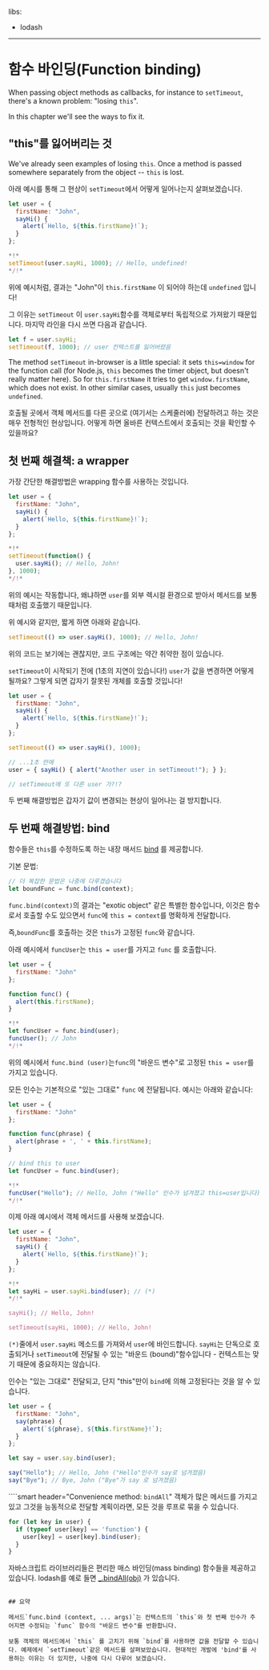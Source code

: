 libs:
  - lodash

---

# 함수 바인딩(Function binding)

When passing object methods as callbacks, for instance to `setTimeout`, there's a known problem: "losing `this`".

In this chapter we'll see the ways to fix it.

## "this"를 잃어버리는 것

We've already seen examples of losing `this`. Once a method is passed somewhere separately from the object -- `this` is lost.

아래 예시를 통해 그 현상이 `setTimeout`에서 어떻게 일어나는지 살펴보겠습니다.

```js run
let user = {
  firstName: "John",
  sayHi() {
    alert(`Hello, ${this.firstName}!`);
  }
};

*!*
setTimeout(user.sayHi, 1000); // Hello, undefined!
*/!*
```

위에 예시처럼, 결과는 "John"이 `this.firstName` 이 되어야 하는데 `undefined` 입니다!

그 이유는 `setTimeout` 이 `user.sayHi`함수를 객체로부터 독립적으로 가져왔기 때문입니다. 마지막 라인을 다시 쓰면 다음과 같습니다.

```js
let f = user.sayHi;
setTimeout(f, 1000); // user 컨텍스트를 잃어버렸음
```

The method `setTimeout` in-browser is a little special: it sets `this=window` for the function call (for Node.js, `this` becomes the timer object, but doesn't really matter here). So for `this.firstName` it tries to get `window.firstName`, which does not exist. In other similar cases, usually `this` just becomes `undefined`.

호출될 곳에서 객체 메서드를 다른 곳으로 (여기서는 스케줄러에) 전달하려고 하는 것은 매우 전형적인 현상입니다. 어떻게 하면 올바른 컨텍스트에서 호출되는 것을 확인할 수 있을까요?

## 첫 번째 해결책: a wrapper

가장 간단한 해결방법은 wrapping 함수를 사용하는 것입니다.

```js run
let user = {
  firstName: "John",
  sayHi() {
    alert(`Hello, ${this.firstName}!`);
  }
};

*!*
setTimeout(function() {
  user.sayHi(); // Hello, John!
}, 1000);
*/!*
```

위의 예시는 작동합니다, 왜냐하면 `user`를 외부 렉시컬 환경으로 받아서 메서드를 보통 때처럼 호출했기 때문입니다.

위 예시와 같지만, 짧게 하면 아래와 같습니다.

```js
setTimeout(() => user.sayHi(), 1000); // Hello, John!
```

위의 코드는 보기에는 괜찮지만, 코드 구조에는 약간 취약한 점이 있습니다.

`setTimeout`이 시작되기 전에 (1초의 지연이 있습니다!) `user`가 값을 변경하면 어떻게 될까요? 그렇게 되면 갑자기 잘못된 개체를 호출할 것입니다!


```js run
let user = {
  firstName: "John",
  sayHi() {
    alert(`Hello, ${this.firstName}!`);
  }
};

setTimeout(() => user.sayHi(), 1000);

// ...1초 안에
user = { sayHi() { alert("Another user in setTimeout!"); } };

// setTimeout에 또 다른 user 가?!?
```

두 번째 해결방법은 갑자기 값이 변경되는 현상이 일어나는 걸 방지합니다.

## 두 번째 해결방법: bind

함수들은 `this`를 수정하도록 하는 내장 매서드 [bind](mdn:js/Function/bind) 를 제공합니다.

기본 문법:

```js
// 더 복잡한 문법은 나중에 다루겠습니다
let boundFunc = func.bind(context);
````

`func.bind(context)`의 결과는 "exotic object" 같은 특별한 함수입니다, 이것은 함수로서 호출할 수도 있으면서 `func`에 `this = context`를 명확하게 전달합니다.

즉,`boundFunc`를 호출하는 것은 `this`가 고정된 `func`와 같습니다.

아래 예시에서 `funcUser`는 `this = user`를 가지고 `func` 를 호출합니다.

```js run  
let user = {
  firstName: "John"
};

function func() {
  alert(this.firstName);
}

*!*
let funcUser = func.bind(user);
funcUser(); // John  
*/!*
```

위의 예시에서 `func.bind (user)`는`func`의 "바운드 변수"로 고정된 `this = user`를 가지고 있습니다.

모든 인수는 기본적으로 "있는 그대로" `func` 에 전달됩니다. 예시는 아래와 같습니다:

```js run  
let user = {
  firstName: "John"
};

function func(phrase) {
  alert(phrase + ', ' + this.firstName);
}

// bind this to user
let funcUser = func.bind(user);

*!*
funcUser("Hello"); // Hello, John ("Hello" 인수가 넘겨졌고 this=user입니다)
*/!*
```

이제 아래 예시에서 객체 메서드를 사용해 보겠습니다.


```js run
let user = {
  firstName: "John",
  sayHi() {
    alert(`Hello, ${this.firstName}!`);
  }
};

*!*
let sayHi = user.sayHi.bind(user); // (*)
*/!*

sayHi(); // Hello, John!

setTimeout(sayHi, 1000); // Hello, John!
```

`(*)`줄에서 `user.sayHi` 메소드를 가져와서 `user`에 바인드합니다. `sayHi`는 단독으로 호출되거나 `setTimeout`에 전달될 수 있는 "바운드 (bound)"함수입니다 - 컨텍스트는 맞기 때문에 중요하지는 않습니다.

인수는 "있는 그대로" 전달되고, 단지 "this"만이 `bind`에 의해 고정된다는 것을 알 수 있습니다.

```js run
let user = {
  firstName: "John",
  say(phrase) {
    alert(`${phrase}, ${this.firstName}!`);
  }
};

let say = user.say.bind(user);

say("Hello"); // Hello, John ("Hello"인수가 say로 넘겨졌음)
say("Bye"); // Bye, John ("Bye"가 say 로 넘겨졌음)
```

````smart header="Convenience method: `bindAll`"
객체가 많은 메서드를 가지고 있고 그것을 능동적으로 전달할 계획이라면, 모든 것을 루프로 묶을 수 있습니다.

```js
for (let key in user) {
  if (typeof user[key] == 'function') {
    user[key] = user[key].bind(user);
  }
}
```

자바스크립트 라이브러리들은 편리한 매스 바인딩(mass binding) 함수들을 제공하고 있습니다. lodash를 예로 들면 [_.bindAll(obj)](http://lodash.com/docs#bindAll) 가 있습니다.
````

## 요약

메서드`func.bind (context, ... args)`는 컨텍스트의 `this`와 첫 번째 인수가 주어지면 수정되는 `func` 함수의 "바운드 변수"를 반환합니다.

보통 객체의 메서드에서 `this` 를 고치기 위해 `bind`를 사용하면 값을 전달할 수 있습니다. 예제에서 `setTimeout`같은 메서드를 살펴보았습니다. 현대적인 개발에 'bind'를 사용하는 이유는 더 있지만, 나중에 다시 다루어 보겠습니다.
